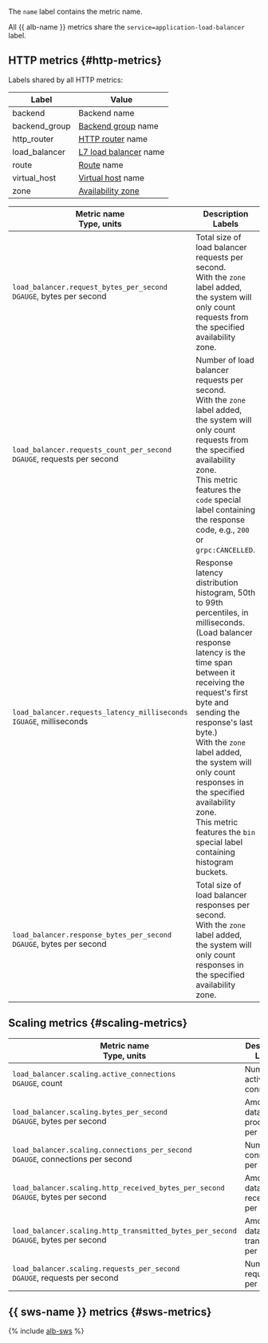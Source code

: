 The `name` label contains the metric name.

All {{ alb-name }} metrics share the `service=application-load-balancer` label.

## HTTP metrics {#http-metrics}

Labels shared by all HTTP metrics:

| Label | Value |
| --- | --- |
| backend | Backend name |
| backend_group | [Backend group](../../../application-load-balancer/concepts/backend-group.md) name |
| http_router | [HTTP router](../../../application-load-balancer/concepts/http-router.md) name |
| load_balancer | [L7 load balancer](../../../application-load-balancer/concepts/application-load-balancer.md) name |
| route | [Route](../../../application-load-balancer/concepts/http-router.md#routes) name |
| virtual_host | [Virtual host](../../../application-load-balancer/concepts/http-router.md#virtual-host) name |
| zone | [Availability zone](../../../overview/concepts/geo-scope.md) |

| Metric name<br>Type, units | Description<br>Labels |
| --- | --- |
| `load_balancer.request_bytes_per_second`<br>`DGAUGE`, bytes per second | Total size of load balancer requests per second.<br>With the `zone` label added, the system will only count requests from the specified availability zone. |
| `load_balancer.requests_count_per_second`<br>`DGAUGE`, requests per second | Number of load balancer requests per second.<br>With the `zone` label added, the system will only count requests from the specified availability zone.<br>This metric features the `code` special label containing the response code, e.g., `200` or `grpc:CANCELLED`. |
| `load_balancer.requests_latency_milliseconds`<br>`IGUAGE`, milliseconds | Response latency distribution histogram, 50th to 99th percentiles, in milliseconds. (Load balancer response latency is the time span between it receiving the request's first byte and sending the response's last byte.)<br>With the `zone` label added, the system will only count responses in the specified availability zone.<br>This metric features the `bin` special label containing histogram buckets. |
| `load_balancer.response_bytes_per_second`<br>`DGAUGE`, bytes per second  | Total size of load balancer responses per second.<br>With the `zone` label added, the system will only count responses in the specified availability zone. |

## Scaling metrics {#scaling-metrics}

| Metric name<br>Type, units | Description<br>Labels |
| --- | --- |
| `load_balancer.scaling.active_connections`<br>`DGAUGE`, count | Number of active connections |
| `load_balancer.scaling.bytes_per_second`<br>`DGAUGE`, bytes per second | Amount of data processed per second |
| `load_balancer.scaling.connections_per_second`<br>`DGAUGE`, connections per second | Number of connections per second |
| `load_balancer.scaling.http_received_bytes_per_second`<br>`DGAUGE`, bytes per second | Amount of data received per second |
| `load_balancer.scaling.http_transmitted_bytes_per_second`<br>`DGAUGE`, bytes per second | Amount of data transmitted per second |
| `load_balancer.scaling.requests_per_second`<br>`DGAUGE`, requests per second | Number of requests per second |

## {{ sws-name }} metrics {#sws-metrics}

{% include [alb-sws](alb-sws.md) %}
